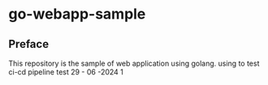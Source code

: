 # go-webapp-sample



## Preface
This repository is the sample of web application using golang.
using to test ci-cd pipeline 
test 29 - 06 -2024
1
